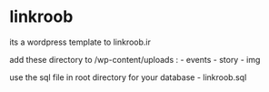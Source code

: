 # linkroob
its a wordpress template to linkroob.ir

add these directory to /wp-content/uploads : 
    - events
    - story
    - img

use the sql file in root directory for your database
    - linkroob.sql